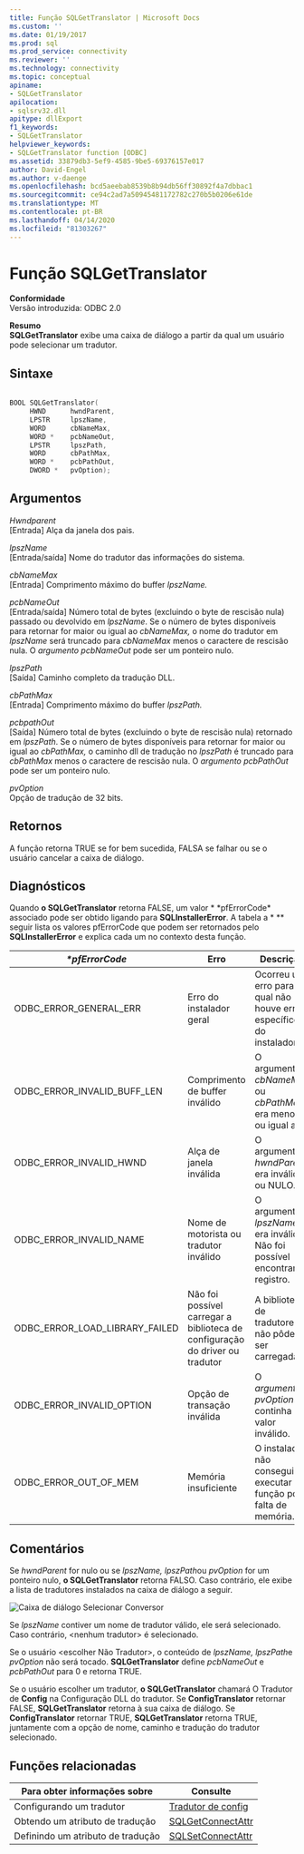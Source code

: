 ```yaml
---
title: Função SQLGetTranslator | Microsoft Docs
ms.custom: ''
ms.date: 01/19/2017
ms.prod: sql
ms.prod_service: connectivity
ms.reviewer: ''
ms.technology: connectivity
ms.topic: conceptual
apiname:
- SQLGetTranslator
apilocation:
- sqlsrv32.dll
apitype: dllExport
f1_keywords:
- SQLGetTranslator
helpviewer_keywords:
- SQLGetTranslator function [ODBC]
ms.assetid: 33879db3-5ef9-4585-9be5-69376157e017
author: David-Engel
ms.author: v-daenge
ms.openlocfilehash: bcd5aeebab8539b8b94db56ff30892f4a7dbbac1
ms.sourcegitcommit: ce94c2ad7a50945481172782c270b5b0206e61de
ms.translationtype: MT
ms.contentlocale: pt-BR
ms.lasthandoff: 04/14/2020
ms.locfileid: "81303267"
---
```

# <a name="sqlgettranslator-function"></a>Função SQLGetTranslator
**Conformidade**  
 Versão introduzida: ODBC 2.0  
  
 **Resumo**  
 **SQLGetTranslator** exibe uma caixa de diálogo a partir da qual um usuário pode selecionar um tradutor.  
  
## <a name="syntax"></a>Sintaxe  
  
```cpp  
  
BOOL SQLGetTranslator(  
     HWND      hwndParent,  
     LPSTR     lpszName,  
     WORD      cbNameMax,  
     WORD *    pcbNameOut,  
     LPSTR     lpszPath,  
     WORD      cbPathMax,  
     WORD *    pcbPathOut,  
     DWORD *   pvOption);  
```  
  
## <a name="arguments"></a>Argumentos  
 *Hwndparent*  
 [Entrada] Alça da janela dos pais.  
  
 *lpszName*  
 [Entrada/saída] Nome do tradutor das informações do sistema.  
  
 *cbNameMax*  
 [Entrada] Comprimento máximo do buffer *lpszName.*  
  
 *pcbNameOut*  
 [Entrada/saída] Número total de bytes (excluindo o byte de rescisão nula) passado ou devolvido em *lpszName*. Se o número de bytes disponíveis para retornar for maior ou igual ao *cbNameMax,* o nome do tradutor em *lpszName* será truncado para *cbNameMax* menos o caractere de rescisão nula. O *argumento pcbNameOut* pode ser um ponteiro nulo.  
  
 *lpszPath*  
 [Saída] Caminho completo da tradução DLL.  
  
 *cbPathMax*  
 [Entrada] Comprimento máximo do buffer *lpszPath.*  
  
 *pcbpathOut*  
 [Saída] Número total de bytes (excluindo o byte de rescisão nula) retornado em *lpszPath*. Se o número de bytes disponíveis para retornar for maior ou igual ao *cbPathMax,* o caminho dll de tradução no *lpszPath* é truncado para *cbPathMax* menos o caractere de rescisão nula. O *argumento pcbPathOut* pode ser um ponteiro nulo.  
  
 *pvOption*  
 Opção de tradução de 32 bits.  
  
## <a name="returns"></a>Retornos  
 A função retorna TRUE se for bem sucedida, FALSA se falhar ou se o usuário cancelar a caixa de diálogo.  
  
## <a name="diagnostics"></a>Diagnósticos  
 Quando **o SQLGetTranslator** retorna FALSE, um valor * \*pfErrorCode* associado pode ser obtido ligando para **SQLInstallerError**. A tabela a * \** seguir lista os valores pfErrorCode que podem ser retornados pelo **SQLInstallerError** e explica cada um no contexto desta função.  
  
|*\*pfErrorCode*|Erro|Descrição|  
|---------------------|-----------|-----------------|  
|ODBC_ERROR_GENERAL_ERR|Erro do instalador geral|Ocorreu um erro para o qual não houve erro específico do instalador.|  
|ODBC_ERROR_INVALID_BUFF_LEN|Comprimento de buffer inválido|O argumento *cbNameMax* ou *cbPathMax* era menor ou igual a 0.|  
|ODBC_ERROR_INVALID_HWND|Alça de janela inválida|O argumento *hwndParent* era inválido ou NULO.|  
|ODBC_ERROR_INVALID_NAME|Nome de motorista ou tradutor inválido|O argumento *lpszName* era inválido. Não foi possível encontrar no registro.|  
|ODBC_ERROR_LOAD_LIBRARY_FAILED|Não foi possível carregar a biblioteca de configuração do driver ou tradutor|A biblioteca de tradutores não pôde ser carregada.|  
|ODBC_ERROR_INVALID_OPTION|Opção de transação inválida|O *argumento pvOption* continha um valor inválido.|  
|ODBC_ERROR_OUT_OF_MEM|Memória insuficiente|O instalador não conseguiu executar a função por falta de memória.|  
  
## <a name="comments"></a>Comentários  
 Se *hwndParent* for nulo ou se *lpszName,* *lpszPath*ou *pvOption* for um ponteiro nulo, **o SQLGetTranslator** retorna FALSO. Caso contrário, ele exibe a lista de tradutores instalados na caixa de diálogo a seguir.  
  
 ![Caixa de diálogo Selecionar Conversor](../../../odbc/reference/syntax/media/ch23j.gif "CH23J")  
  
 Se *lpszName* contiver um nome de tradutor válido, ele será selecionado. Caso contrário, \<nenhum tradutor> é selecionado.  
  
 Se o usuário \<escolher Não Tradutor>, o conteúdo de *lpszName,* *lpszPath*e *pvOption* não será tocado. **SQLGetTranslator** define *pcbNameOut* e *pcbPathOut* para 0 e retorna TRUE.  
  
 Se o usuário escolher um tradutor, **o SQLGetTranslator** chamará O Tradutor de **Config** na Configuração DLL do tradutor. Se **ConfigTranslator** retornar FALSE, **SQLGetTranslator** retorna à sua caixa de diálogo. Se **ConfigTranslator** retornar TRUE, **SQLGetTranslator** retorna TRUE, juntamente com a opção de nome, caminho e tradução do tradutor selecionado.  
  
## <a name="related-functions"></a>Funções relacionadas  
  
|Para obter informações sobre|Consulte|  
|---------------------------|---------|  
|Configurando um tradutor|[Tradutor de config](../../../odbc/reference/syntax/configtranslator-function.md)|  
|Obtendo um atributo de tradução|[SQLGetConnectAttr](../../../odbc/reference/syntax/sqlgetconnectattr-function.md)|  
|Definindo um atributo de tradução|[SQLSetConnectAttr](../../../odbc/reference/syntax/sqlsetconnectattr-function.md)|
